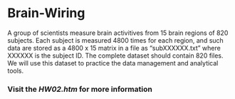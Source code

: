 # Brain-Wiring
A group of scientists measure brain activitives from 15 brain regions of 820 subjects. Each subject is measured 4800 times for each region, and such data are stored as a 4800 x 15 matrix in a file as “subXXXXXX.txt” where XXXXXX is the subject ID. The complete dataset should contain 820 files. We will use this dataset to practice the data management and analytical tools.

### Visit the *HW02.htm* for more information
